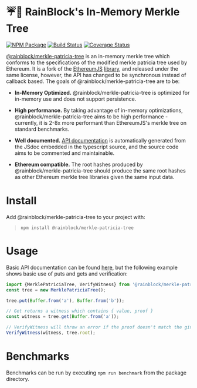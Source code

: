 # ☔️🌲 RainBlock's In-Memory Merkle Tree
[![NPM Package](https://img.shields.io/npm/v/@rainblock/merkle-patricia-tree.svg?style=flat-square)](https://www.npmjs.org/package/@rainblock/merkle-patricia-tree)
[![Build Status](https://img.shields.io/travis/RainBlock/merkle-patricia-tree.svg?branch=master&style=flat-square)](https://travis-ci.org/RainBlock/merkle-patricia-tree)
[![Coverage Status](https://img.shields.io/coveralls/RainBlock/merkle-patricia-tree.svg?style=flat-square)](https://coveralls.io/r/RainBlock/merkle-patricia-tree)

[@rainblock/merkle-patricia-tree](https://www.npmjs.org/package/@rainblock/merkle-patricia-tree) is an in-memory merkle tree which conforms to the specifications of the modified merkle patricia tree used by Ethereum. It is a fork of the [EthereumJS](https://github.com/ethereumjs) [library](https://github.com/ethereumjs/merkle-patricia-tree), and released under the same license, however, the API has changed to be synchronous instead of callback based. The goals of @rainblock/merkle-patricia-tree are to be:

- __In-Memory Optimized.__  @rainblock/merkle-patricia-tree is optimized for in-memory use and does not support persistence. 

- __High performance.__  By taking advantage of in-memory optimizations, @rainblock/merkle-patricia-tree aims to be high performance - currently, it is 2-8x more performant than EthereumJS's merkle tree on standard benchmarks.

- __Well documented.__  [API documentation](https://rainblock.github.io/merkle-patricia-tree/) is automatically generated from the JSdoc embedded in the typescript source, and the source code aims to be commented and maintainable.

- __Ethereum compatible.__ The root hashes produced by @rainblock/merkle-patricia-tree should produce the same root hashes as other Ethereum merkle tree libraries given the same input data.

# Install

Add @rainblock/merkle-patricia-tree to your project with:

> `npm install @rainblock/merkle-patricia-tree`

# Usage

Basic API documentation can be found [here](https://rainblock.github.io/merkle-patricia-tree/), but the following example shows basic use of puts and gets and verification:

```typescript
import {MerklePatriciaTree, VerifyWitness} from '@rainblock/merkle-patricia-tree';
const tree = new MerklePatriciaTree();

tree.put(Buffer.from('a'), Buffer.from('b'));

// Get returns a witness which contains { value, proof }
const witness = tree.get(Buffer.from('a'));

// VerifyWitness will throw an error if the proof doesn't match the given root
VerifyWitness(witness, tree.root);
```
# Benchmarks

Benchmarks can be run by executing `npm run benchmark` from the package directory.
